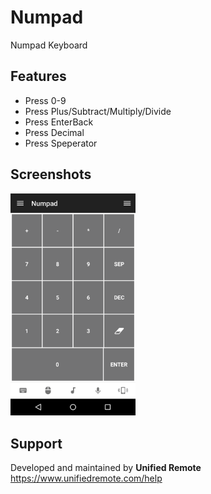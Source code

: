 # Numpad
Numpad Keyboard

## Features
*  Press 0-9
*  Press Plus/Subtract/Multiply/Divide
*  Press EnterBack
*  Press Decimal
*  Press Speperator

## Screenshots
<img src="ignore/screen.png" width="200" />

## Support
Developed and maintained by **Unified Remote**  
https://www.unifiedremote.com/help